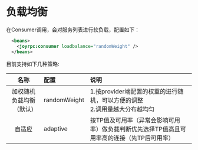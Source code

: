 负载均衡
==
在Consumer调用，会对服务列表进行软负载，配置如下：

  ````xml
    <beans>
      <joyrpc:consumer loadbalance="randomWeight" />
    </beans>
  ````
目前支持如下几种策略:

  |名称|配置|说明|
  | :----: | :---- | :---- |
  | 加权随机负载均衡（默认) | randomWeight | 1.按provider端配置的权重的进行随机，可以方便的调整  <br/>2.调用量越大分布越均匀 |
  | 自适应 | adaptive | 按TP值及可用率（异常会影响可用率）做负载判断优先选择TP值高且可用率高的连接（先TP后可用率） |

